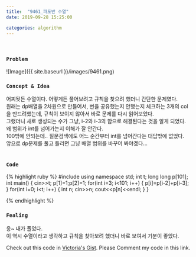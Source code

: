 ```yaml
---
title:  "9461_파도반 수열"
date: 2019-09-28 15:25:00

categories: algorithm
---
```


<br>

### `Problem`
![Image]({{ site.baseurl }}/images/9461.png)
<br>

### `Concept & Idea`
어찌됫든 수열이다. 어떻게든 풀어보려고 규칙을 찾으려 했더니 간단한 문제였다. <br>
원래는 dp배열을 2차원으로 만들어서, 변을 공유했는지 안했는지 체크하는 3개의 col을 만드려했는데, 규칙이 보이지 않아서 바로 문제를 다시 읽어보았다. <br>
그랬더니 새로 생성되는 수가 그냥, i-2와 i-3의 합으로 해결된다는 것을 알게 되었다. <br>
왜 범위가 int를 넘어가는지 이해가 잘 안간다. <br>
100밖에 안되는데.. 질문검색에도 어느 순간부터 int를 넘어간다는 대답밖에 없었다. <br>
앞으로 dp문제를 풀고 틀리면 그냥 배열 범위를 바꾸어 봐야겠다... <br>
<br>

### `Code`
{% highlight ruby %}
#include <iostream>
using namespace std;
int t;
long long p[101];
int main() {
    cin>>t;
    p[1]=1;p[2]=1;
    for(int i=3; i<101; i++) {
        p[i]=p[i-2]+p[i-3];
    }
    for(int i=0; i<t; i++) {
        int n;
        cin>>n;
        cout<<p[n]<<endl;
    }
}

{% endhighlight %}
<br>

### `Fealing`
응~ 내가 풀었다. <br>
이 역시 수열이라고 생각하고 규칙을 찾아보려 했더니 바로 보여서 기분이 좋았다. <br>

Check out this code in [Victoria's Gist][Vic's gist]. Please Comment my code in this link.

[Vic's gist]: https://gist.github.com/victoriagjh/ee543a520595a51b0dd6dcf25e0cb61d
